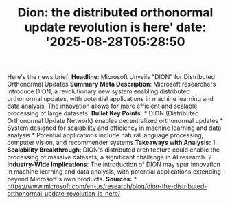 ﻿---
title: "Dion: the distributed orthonormal update revolution is here'
date: '2025-08-28T05:28:50"
category: "Markets"
summary: ""
slug: "dion the distributed orthonormal update revolution is here"
source_urls:
  - "https://www.microsoft.com/en-us/research/blog/dion-the-distributed-orthonormal-update-revolution-is-here/"
seo:
  title: "Dion: the distributed orthonormal update revolution is here | Hash n Hedge'
  description: '"
  keywords: ["news", "markets", "brief"]
---
Here's the news brief:  **Headline**: Microsoft Unveils "DION" for Distributed Orthonormal Updates  **Summary Meta Description**: Microsoft researchers introduce DION, a revolutionary new system enabling distributed orthonormal updates, with potential applications in machine learning and data analysis. The innovation allows for more efficient and scalable processing of large datasets.  **Bullet Key Points:**  * DION (Distributed Orthonormal Update Network) enables decentralized orthonormal updates * System designed for scalability and efficiency in machine learning and data analysis * Potential applications include natural language processing, computer vision, and recommender systems  **Takeaways with Analysis:**  1. **Scalability Breakthrough**: DION's distributed architecture could enable the processing of massive datasets, a significant challenge in AI research. 2. **Industry-Wide Implications**: The introduction of DION may spur innovation in machine learning and data analysis, with potential applications extending beyond Microsoft's own products.  **Sources:**  * https://www.microsoft.com/en-us/research/blog/dion-the-distributed-orthonormal-update-revolution-is-here/ 

